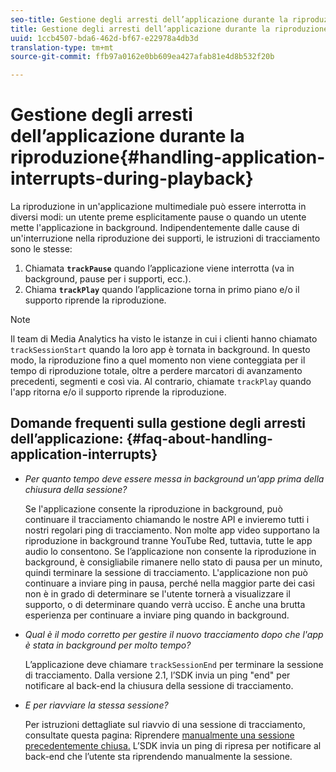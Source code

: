 ```yaml
---
seo-title: Gestione degli arresti dell’applicazione durante la riproduzione
title: Gestione degli arresti dell’applicazione durante la riproduzione
uuid: 1ccb4507-bda6-462d-bf67-e22978a4db3d
translation-type: tm+mt
source-git-commit: ffb97a0162e0bb609ea427afab81e4d8b532f20b

---
```



# Gestione degli arresti dell’applicazione durante la riproduzione{#handling-application-interrupts-during-playback}

La riproduzione in un'applicazione multimediale può essere interrotta in diversi modi: un utente preme esplicitamente pause o quando un utente mette l'applicazione in background. Indipendentemente dalle cause di un'interruzione nella riproduzione dei supporti, le istruzioni di tracciamento sono le stesse:

1. Chiamata **`trackPause`** quando l’applicazione viene interrotta (va in background, pause per i supporti, ecc.).
1. Chiama **`trackPlay`** quando l’applicazione torna in primo piano e/o il supporto riprende la riproduzione.

>[!NOTE]
>
>Il team di Media Analytics ha visto le istanze in cui i clienti hanno chiamato `trackSessionStart` quando la loro app è tornata in background. In questo modo, la riproduzione fino a quel momento non viene conteggiata per il tempo di riproduzione totale, oltre a perdere marcatori di avanzamento precedenti, segmenti e così via. Al contrario, chiamate `trackPlay` quando l'app ritorna e/o il supporto riprende la riproduzione.

## Domande frequenti sulla gestione degli arresti dell’applicazione: {#faq-about-handling-application-interrupts}

* _Per quanto tempo deve essere messa in background un'app prima della chiusura della sessione?_

   Se l'applicazione consente la riproduzione in background, può continuare il tracciamento chiamando le nostre API e invieremo tutti i nostri regolari ping di tracciamento. Non molte app video supportano la riproduzione in background tranne YouTube Red, tuttavia, tutte le app audio lo consentono. Se l’applicazione non consente la riproduzione in background, è consigliabile rimanere nello stato di pausa per un minuto, quindi terminare la sessione di tracciamento. L'applicazione non può continuare a inviare ping in pausa, perché nella maggior parte dei casi non è in grado di determinare se l'utente tornerà a visualizzare il supporto, o di determinare quando verrà ucciso. È anche una brutta esperienza per continuare a inviare ping quando in background.

* _Qual è il modo corretto per gestire il nuovo tracciamento dopo che l'app è stata in background per molto tempo?_

   L’applicazione deve chiamare `trackSessionEnd` per terminare la sessione di tracciamento. Dalla versione 2.1, l’SDK invia un ping "end" per notificare al back-end la chiusura della sessione di tracciamento.

* _E per riavviare la stessa sessione?_

   Per istruzioni dettagliate sul riavvio di una sessione di tracciamento, consultate questa pagina: Riprendere [manualmente una sessione precedentemente chiusa.](/help/sdk-implement/cookbook/resuming-inactive.md) L’SDK invia un ping di ripresa per notificare al back-end che l’utente sta riprendendo manualmente la sessione.

